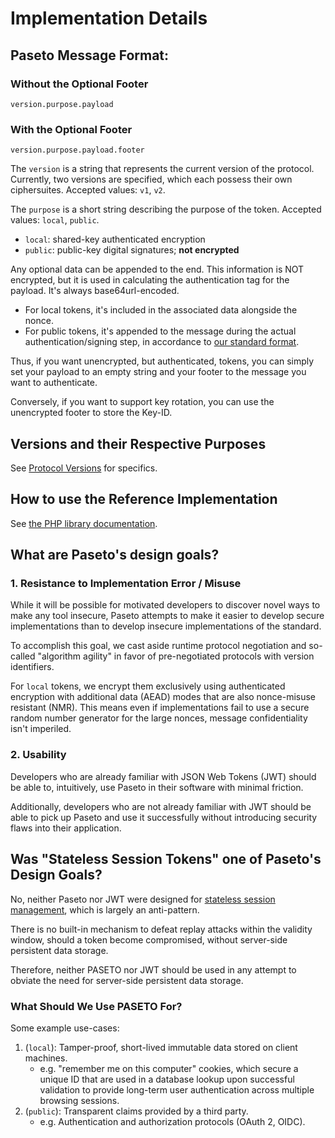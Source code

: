# Implementation Details

## Paseto Message Format:

### Without the Optional Footer

```
version.purpose.payload
```

### With the Optional Footer

```
version.purpose.payload.footer
```

The `version` is a string that represents the current version of the protocol. Currently,
two versions are specified, which each possess their own ciphersuites. Accepted values:
`v1`, `v2`.

The `purpose` is a short string describing the purpose of the token. Accepted values:
`local`, `public`.

* `local`: shared-key authenticated encryption
* `public`: public-key digital signatures; **not encrypted**

Any optional data can be appended to the end. This information is NOT encrypted, but it
is used in calculating the authentication tag for the payload. It's always base64url-encoded.

 * For local tokens, it's included in the associated data alongside the nonce.
 * For public tokens, it's appended to the message during the actual
   authentication/signing step, in accordance to
   [our standard format](https://github.com/paragonie/paseto/blob/master/docs/01-Protocol-Versions/Common.md#authentication-padding).

Thus, if you want unencrypted, but authenticated, tokens, you can simply set your payload
to an empty string and your footer to the message you want to authenticate.

Conversely, if you want to support key rotation, you can use the unencrypted footer to store
the Key-ID.

## Versions and their Respective Purposes

See [Protocol Versions](01-Protocol-Versions) for specifics.

## How to use the Reference Implementation

See [the PHP library documentation](https://github.com/paragonie/paseto/blob/master/docs/02-PHP-Library).

## What are Paseto's design goals?

### 1. Resistance to Implementation Error / Misuse

While it will be possible for motivated developers to discover novel ways to
make any tool insecure, Paseto attempts to make it easier to develop secure
implementations than to develop insecure implementations of the standard.

To accomplish this goal, we cast aside runtime protocol negotiation and
so-called "algorithm agility" in favor of pre-negotiated protocols with
version identifiers.

For `local` tokens, we encrypt them exclusively using authenticated encryption
with additional data (AEAD) modes that are also nonce-misuse resistant (NMR).
This means even if implementations fail to use a secure random number generator
for the large nonces, message confidentiality isn't imperiled.

### 2. Usability

Developers who are already familiar with JSON Web Tokens (JWT) should be able
to, intuitively, use Paseto in their software with minimal friction.

Additionally, developers who are not already familiar with JWT should be able
to pick up Paseto and use it successfully without introducing security flaws
into their application.

## Was "Stateless Session Tokens" one of Paseto's Design Goals?

No, neither Paseto nor JWT were designed for
[stateless session management](http://cryto.net/~joepie91/blog/2016/06/13/stop-using-jwt-for-sessions/),
which is largely an anti-pattern.

There is no built-in mechanism to defeat replay attacks within the validity
window, should a token become compromised, without server-side persistent
data storage.

Therefore, neither PASETO nor JWT should be used in any attempt to obviate the
need for server-side persistent data storage. 

### What Should We Use PASETO For?

Some example use-cases:

1. (`local`): Tamper-proof, short-lived immutable data stored on client machines.
   * e.g. "remember me on this computer" cookies, which secure a unique ID that
     are used in a database lookup upon successful validation to provide long-term
     user authentication across multiple browsing sessions.
2. (`public`): Transparent claims provided by a third party.
   * e.g. Authentication and authorization protocols (OAuth 2, OIDC).
